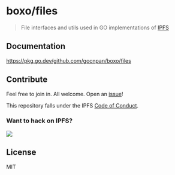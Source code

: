 # boxo/files

> File interfaces and utils used in GO implementations of [IPFS](https://ipfs.tech)

## Documentation

https://pkg.go.dev/github.com/gocnpan/boxo/files

## Contribute

Feel free to join in. All welcome. Open an [issue](https://github.com/gocnpan/boxo/issues)!

This repository falls under the IPFS [Code of Conduct](https://github.com/ipfs/community/blob/master/code-of-conduct.md).

### Want to hack on IPFS?

[![](https://cdn.rawgit.com/jbenet/contribute-ipfs-gif/master/img/contribute.gif)](https://github.com/ipfs/community/blob/master/CONTRIBUTING.md)

## License

MIT

